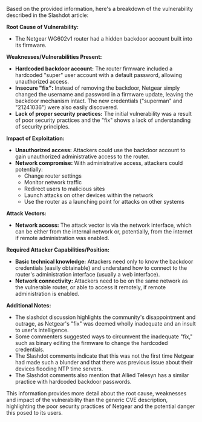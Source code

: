 Based on the provided information, here's a breakdown of the vulnerability described in the Slashdot article:

**Root Cause of Vulnerability:**
- The Netgear WG602v1 router had a hidden backdoor account built into its firmware.

**Weaknesses/Vulnerabilities Present:**
- **Hardcoded backdoor account:** The router firmware included a hardcoded "super" user account with a default password, allowing unauthorized access.
- **Insecure "fix":** Instead of removing the backdoor, Netgear simply changed the username and password in a firmware update, leaving the backdoor mechanism intact. The new credentials ("superman" and "21241036") were also easily discovered.
- **Lack of proper security practices:** The initial vulnerability was a result of poor security practices and the "fix" shows a lack of understanding of security principles.

**Impact of Exploitation:**
- **Unauthorized access:** Attackers could use the backdoor account to gain unauthorized administrative access to the router.
- **Network compromise:** With administrative access, attackers could potentially:
    - Change router settings
    - Monitor network traffic
    - Redirect users to malicious sites
    - Launch attacks on other devices within the network
    - Use the router as a launching point for attacks on other systems

**Attack Vectors:**
- **Network access:** The attack vector is via the network interface, which can be either from the internal network or, potentially, from the internet if remote administration was enabled.

**Required Attacker Capabilities/Position:**
- **Basic technical knowledge:** Attackers need only to know the backdoor credentials (easily obtainable) and understand how to connect to the router's administration interface (usually a web interface).
- **Network connectivity:** Attackers need to be on the same network as the vulnerable router, or able to access it remotely, if remote administration is enabled.

**Additional Notes:**
- The slashdot discussion highlights the community's disappointment and outrage, as Netgear's "fix" was deemed wholly inadequate and an insult to user's intelligence.
- Some commenters suggested ways to circumvent the inadequate "fix," such as binary editing the firmware to change the hardcoded credentials.
- The Slashdot comments indicate that this was not the first time Netgear had made such a blunder and that there was previous issue about their devices flooding NTP time servers.
- The Slashdot comments also mention that Allied Telesyn has a similar practice with hardcoded backdoor passwords.

This information provides more detail about the root cause, weaknesses and impact of the vulnerability than the generic CVE description, highlighting the poor security practices of Netgear and the potential danger this posed to its users.